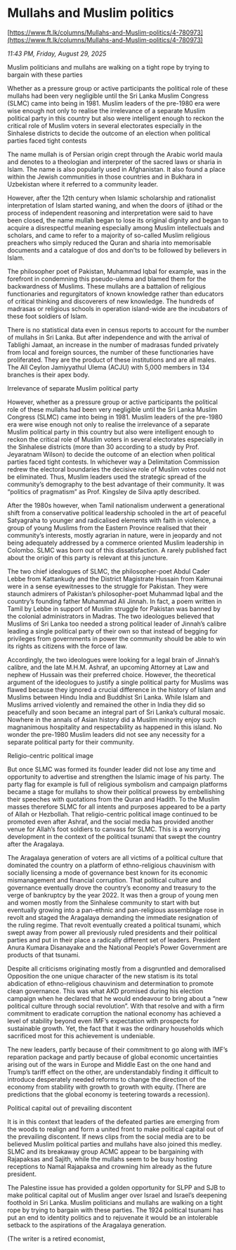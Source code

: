 # Mullahs and Muslim politics

[https://www.ft.lk/columns/Mullahs-and-Muslim-politics/4-780973](https://www.ft.lk/columns/Mullahs-and-Muslim-politics/4-780973)

*11:43 PM, Friday, August 29, 2025*

Muslim politicians and mullahs are walking on a tight rope by trying to bargain with these parties

Whether as a pressure group or active participants the political role of these mullahs had been very negligible until the Sri Lanka Muslim Congress (SLMC) came into being in 1981. Muslim leaders of the pre-1980 era were wise enough not only to realise the irrelevance of a separate Muslim political party in this country but also were intelligent enough to reckon the critical role of Muslim voters in several electorates especially in the Sinhalese districts to decide the outcome of an election when political parties faced tight contests

The name mullah is of Persian origin crept through the Arabic world maula and denotes to a theologian and interpreter of the sacred laws or sharia in Islam. The name is also popularly used in Afghanistan. It also found a place within the Jewish communities in those countries and in Bukhara in Uzbekistan where it referred to a community leader.

However, after the 12th century when Islamic scholarship and rationalist interpretation of Islam started waning, and when the doors of ijtihad or the process of independent reasoning and interpretation were said to have been closed, the name mullah began to lose its original dignity and began to acquire a disrespectful meaning especially among Muslim intellectuals and scholars, and came to refer to a majority of so-called Muslim religious preachers who simply reduced the Quran and sharia into memorisable documents and a catalogue of dos and don’ts to be followed by believers in Islam.

The philosopher poet of Pakistan, Muhammad Iqbal for example, was in the forefront in condemning this pseudo-ulema and blamed them for the backwardness of Muslims. These mullahs are a battalion of religious functionaries and regurgitators of known knowledge rather than educators of critical thinking and discoverers of new knowledge. The hundreds of madrasas or religious schools in operation island-wide are the incubators of these foot soldiers of Islam.

There is no statistical data even in census reports to account for the number of mullahs in Sri Lanka. But after independence and with the arrival of Tablighi Jamaat, an increase in the number of madrasas funded privately from local and foreign sources, the number of these functionaries have proliferated. They are the product of these institutions and are all males. The All Ceylon Jamiyyathul Ulema (ACJU) with 5,000 members in 134 branches is their apex body.

Irrelevance of separate Muslim political party

However, whether as a pressure group or active participants the political role of these mullahs had been very negligible until the Sri Lanka Muslim Congress (SLMC) came into being in 1981. Muslim leaders of the pre-1980 era were wise enough not only to realise the irrelevance of a separate Muslim political party in this country but also were intelligent enough to reckon the critical role of Muslim voters in several electorates especially in the Sinhalese districts (more than 30 according to a study by Prof. Jeyaratnam Wilson) to decide the outcome of an election when political parties faced tight contests. In whichever way a Delimitation Commission redrew the electoral boundaries the decisive role of Muslim votes could not be eliminated. Thus, Muslim leaders used the strategic spread of the community’s demography to the best advantage of their community. It was “politics of pragmatism” as Prof. Kingsley de Silva aptly described.

After the 1980s however, when Tamil nationalism underwent a generational shift from a conservative political leadership schooled in the art of peaceful Satyagraha to younger and radicalised elements with faith in violence, a group of young Muslims from the Eastern Province realised that their community’s interests, mostly agrarian in nature, were in jeopardy and not being adequately addressed by a commerce oriented Muslim leadership in Colombo. SLMC was born out of this dissatisfaction. A rarely published fact about the origin of this party is relevant at this juncture.

The two chief idealogues of SLMC, the philosopher-poet Abdul Cader Lebbe from Kattankudy and the District Magistrate Hussain from Kalmunai were in a sense eyewitnesses to the struggle for Pakistan. They were staunch admirers of Pakistan’s philosopher-poet Muhammad Iqbal and the country’s founding father Muhammad Ali Jinnah. In fact, a poem written in Tamil by Lebbe in support of Muslim struggle for Pakistan was banned by the colonial administrators in Madras. The two ideologues believed that Muslims of Sri Lanka too needed a strong political leader of Jinnah’s calibre leading a single political party of their own so that instead of begging for privileges from governments in power the community should be able to win its rights as citizens with the force of law.

Accordingly, the two ideologues were looking for a legal brain of Jinnah’s calibre, and the late M.H.M. Ashraf, an upcoming Attorney at Law and nephew of Hussain was their preferred choice. However, the theoretical argument of the ideologues to justify a single political party for Muslims was flawed because they ignored a crucial difference in the history of Islam and Muslims between Hindu India and Buddhist Sri Lanka. While Islam and Muslims arrived violently and remained the other in India they did so peacefully and soon became an integral part of Sri Lanka’s cultural mosaic. Nowhere in the annals of Asian history did a Muslim minority enjoy such magnanimous hospitality and respectability as happened in this island. No wonder the pre-1980 Muslim leaders did not see any necessity for a separate political party for their community.

Religio-centric political image

But once SLMC was formed its founder leader did not lose any time and opportunity to advertise and strengthen the Islamic image of his party. The party flag for example is full of religious symbolism and campaign platforms became a stage for mullahs to show their political prowess by embellishing their speeches with quotations from the Quran and Hadith. To the Muslim masses therefore SLMC for all intents and purposes appeared to be a party of Allah or Hezbollah. That religio-centric political image continued to be promoted even after Ashraf, and the social media has provided another venue for Allah’s foot soldiers to canvass for SLMC. This is a worrying development in the context of the political tsunami that swept the country after the Aragalaya.

The Aragalaya generation of voters are all victims of a political culture that dominated the country on a platform of ethno-religious chauvinism with socially licensing a mode of governance best known for its economic mismanagement and financial corruption. That political culture and governance eventually drove the country’s economy and treasury to the verge of bankruptcy by the year 2022. It was then a group of young men and women mostly from the Sinhalese community to start with but eventually growing into a pan-ethnic and pan-religious assemblage rose in revolt and staged the Aragalaya demanding the immediate resignation of the ruling regime. That revolt eventually created a political tsunami, which swept away from power all previously ruled presidents and their political parties and put in their place a radically different set of leaders. President Anura Kumara Disanayake and the National People’s Power Government are products of that tsunami.

Despite all criticisms originating mostly from a disgruntled and demoralised Opposition the one unique character of the new statism is its total abdication of ethno-religious chauvinism and determination to promote clean governance. This was what AKD promised during his election campaign when he declared that he would endeavour to bring about a “new political culture through social revolution”. With that resolve and with a firm commitment to eradicate corruption the national economy has achieved a level of stability beyond even IMF’s expectation with prospects for sustainable growth. Yet, the fact that it was the ordinary households which sacrificed most for this achievement is undeniable.

The new leaders, partly because of their commitment to go along with IMF’s reparation package and partly because of global economic uncertainties arising out of the wars in Europe and Middle East on the one hand and Trump’s tariff effect on the other, are understandably finding it difficult to introduce desperately needed reforms to change the direction of the economy from stability with growth to growth with equity. (There are predictions that the global economy is teetering towards a recession).

Political capital out of prevailing discontent

It is in this context that leaders of the defeated parties are emerging from the woods to realign and form a united front to make political capital out of the prevailing discontent. If news clips from the social media are to be believed Muslim political parties and mullahs have also joined this medley. SLMC and its breakaway group ACMC appear to be bargaining with Rajapaksas and Sajith, while the mullahs seem to be busy hosting receptions to Namal Rajapaksa and crowning him already as the future president.

The Palestine issue has provided a golden opportunity for SLPP and SJB to make political capital out of Muslim anger over Israel and Israel’s deepening foothold in Sri Lanka. Muslim politicians and mullahs are walking on a tight rope by trying to bargain with these parties. The 1924 political tsunami has put an end to identity politics and to rejuvenate it would be an intolerable setback to the aspirations of the Aragalaya generation.

(The writer is a retired economist,

